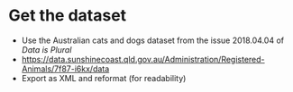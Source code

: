 # Get the dataset
* Use the Australian cats and dogs dataset from the issue 2018.04.04 of _Data is Plural_
* https://data.sunshinecoast.qld.gov.au/Administration/Registered-Animals/7f87-i6kx/data
* Export as XML and reformat (for readability)
